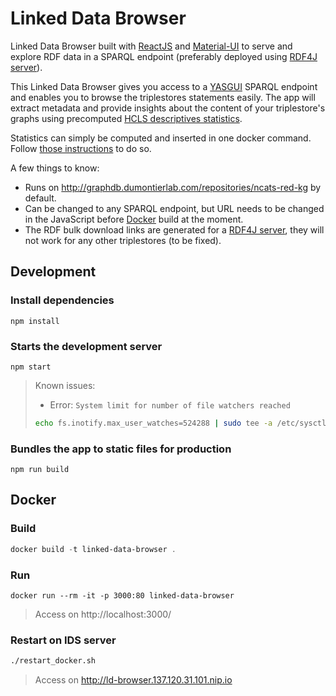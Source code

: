# Linked Data Browser

Linked Data Browser built with [ReactJS](https://reactjs.org) and [Material-UI](https://material-ui.com/) to serve and explore RDF data in a SPARQL endpoint (preferably deployed using [RDF4J server](https://rdf4j.eclipse.org/documentation/server-workbench-console/)).

This Linked Data Browser gives you access to a [YASGUI](http://doc.yasgui.org/) SPARQL endpoint and enables you to browse the triplestores statements easily.  The app will extract metadata and provide insights about the content of your triplestore's graphs using precomputed [HCLS descriptives statistics](https://www.w3.org/TR/hcls-dataset/).

Statistics can simply be computed and inserted in one docker command. Follow [those instructions](https://github.com/MaastrichtU-IDS/data2services-transform-repository/tree/master/sparql/compute-hcls-stats) to do so.

A few things to know:

* Runs on http://graphdb.dumontierlab.com/repositories/ncats-red-kg by default.
* Can be changed to any SPARQL endpoint, but URL needs to be changed in the JavaScript before [Docker](https://docs.docker.com/install/) build at the moment.
* The RDF bulk download links are generated for a [RDF4J server](https://rdf4j.eclipse.org/documentation/server-workbench-console/), they will not work for any other triplestores (to be fixed).

## Development

### Install dependencies

```shell
npm install
```

### Starts the development server

```shell
npm start
```

> Known issues:
>
> * Error: `System limit for number of file watchers reached`
>
> ```bash
> echo fs.inotify.max_user_watches=524288 | sudo tee -a /etc/sysctl.conf && sudo sysctl -p
> ```

### Bundles the app to static files for production

```shell
npm run build
```

## Docker

### Build

```powershell
docker build -t linked-data-browser .
```

### Run

```shell
docker run --rm -it -p 3000:80 linked-data-browser
```

> Access on http://localhost:3000/

### Restart on IDS server

```bash
./restart_docker.sh
```

> Access on http://ld-browser.137.120.31.101.nip.io

